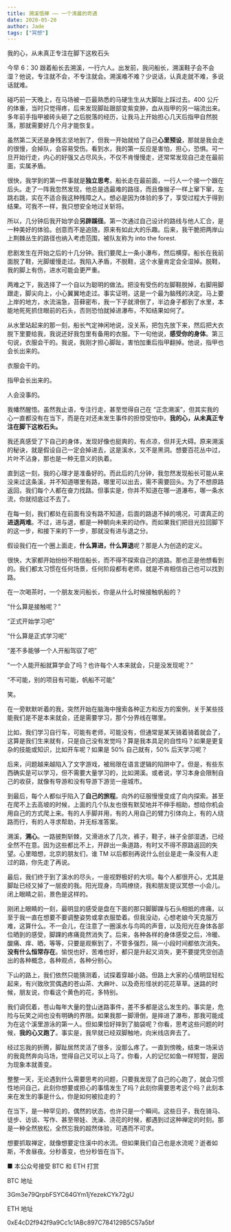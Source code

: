 ```yaml
---
title: 溯溪悟禅 —— 一个清晨的奇遇
date: 2020-05-20
author: Jade
tags: ["冥想"]
---
```


我的心，从未真正专注在脚下这枚石头

<!--more-->

今早 6：30 跟着船长去溯溪，一行六人。出发前，我问船长，溯溪鞋子会不会湿？他说，专注就不会，不专注就会。溯溪难不难？少说话，认真走就不难，多说话就难。

碰巧前一天晚上，在马场被一匹最熟悉的马硬生生从大脚趾上踩过去。400 公斤的体重，当时只觉得疼，后来发现脚趾跟部变紫变肿，血从指甲的另一端流出来。多年前手指甲被砖头砸了之后脱落的经历，让我马上开始担心几天后指甲自然脱落，那就需要好几个月才能恢复。

虽然第二天还是身残志坚地到了，但我一开始就给了自己**心里预设**，那就是我会走的很慢，会掉队，会容易受伤。看到水，我的第一反应是害怕，担心，恐惧。可一旦开始行走，内心的好强又占尽风头，不仅不肯慢慢走，还常常发现自己走在最前面，实属矛盾。

很快，我学到的第一件事就是**独立思考**。船长走在最前面，一行人一个接一个跟在后头。走了一阵我忽然发现，他总是选最难的路径，而且像猴子一样上窜下窜，左跳右跳，实在不适合我这种残障之人。想必是因为体验的多了，享受过程大于得到结果。可我不一样，我只想安全地过关斩将。



所以，几分钟后我开始学会**另辟蹊径**。第一次通过自己设计的路线与他人汇合，是一种美好的体验。创意而不是追随，原来有如此大的乐趣。后来，我干脆把两岸山上荆棘丛生的路径也纳入考虑范围，被队友称为 into the forest.

悲剧发生在开始之后的十几分钟。我们要爬上一条小瀑布，然后横穿。船长在我前面脱了鞋，光脚缓慢走过。我陷入矛盾，不脱鞋，这个水量肯定会全湿掉。脱鞋，我的脚上有伤，进水可能会更严重。

两难之下，我选择了一个自以为聪明的做法。把没有受伤的左脚鞋脱掉，右脚用脚跟走，脚尖向上，小心翼翼地走过。事实证明，这是一个最为脑残的决定。马上要上岸的地方，水流湍急，苔藓密布，我一下子就滑倒了，半边身子都到了水里，本能地死死抓住眼前的石头，否则恐怕就掉进瀑布，不知结果如何了。





从水里站起来的那一刻，船长气定神闲地说，没关系，把包先放下来，然后把大衣脱下里要给我，我说还好我包里有备用的衣服。下一句他说，**感受你的身体**。第三句说，衣服会干的。我说，我刚才担心脚趾，害怕加重后指甲翻掉。他说，指甲也会长出来的。

衣服会干的。

指甲会长出来的。

人会没事的。

我幡然醒悟。虽然我止语，专注行走，甚至觉得自己在 “正念溯溪”，但其实我的心一直都没有在当下，而是在对还未发生事件的担惊受怕中。**我的心，从未真正专注在脚下这枚石头。**

我还真感受了下自己的身体，发现好像也挺爽的，有点凉，但并无大碍。原来溯溪的秘诀，就是假设自己一定会掉进去，这是溪水，又不是黑洞。想要百花丛中过，片叶不沾身，那也是一种无意义的执着。

直到这一刻，我的心理才是准备好的。而此后的几分钟，我忽然发现船长可能从来没来过这条溪，并不知道哪里有路，哪里可以出去，需不需要回头。为了不想原路返回，我们每个人都在奋力找路。但事实是，你并不知道在哪一道瀑布，哪一条水流，你就彻底过不去了。

在每一刻，我们都处在前面有没有路不知道，后面的路退不掉的境况，可谓真正的**进退两难**。不过，进与退，都是一种朝向未来的动作。而如果我们把目光拉回脚下的这一步，和接下来的下一步，那就没有进与退之分。

假设我们在一个圈上面走，**什么算进，什么算退**呢？那是人为创造的定义。

很快，大家都开始纷纷不相信船长，而不得不探索自己的道路。那也正是他想看到的。我们都太习惯在任何场景，任何阶段都有老师，就是不肯相信自己也可以找到路。

在一次喝茶时，一个朋友发问船长，你是从什么时候接触帆船的？

“什么算是接触呢？”

“正式开始学习吧”

“什么算是正式学习呢”

“差不多能够一个人开船驾驭了吧”

“一个人能开船就算学会了吗？也许每个人本来就会，只是没发现呢？”

“不可能，别的项目有可能，帆船不可能”

笑。



在一旁默默听着的我，突然开始在脑海中搜索各种正方和反方的案例，关于某些技能我们是不是本来就会，还是需要学习，那个分界线在哪里。

比如，我们学习自行车，可能有老师，可能没有，但通常是某天骑着骑着就会了，这算是我们生来就有，只是自己没有发觉吗？算是我本具足的自性吗？如果是更复杂的技能或知识，比如开车呢？如果是 50% 自己就有，50% 后天学习呢？

后来，问题越来越陷入了文字游戏，被局限在语言逻辑的陷阱中了。但是，有些东西确实是可以学习，但不需要大量学习的，比如溯溪。或者说，学习本身会限制自己的收获，就像有导游和没有导游下游览一座城市。

到最后，每个人都似乎陷入了**自己的旅程**。向外的征服慢慢变成了向内探索。甚至在爬不上去高坡的时候，上面的几个队友也很有默契地并不伸手相助，想给你机会用自己的方式爬上来。有的人手脚并用，有的人用自己的臂力引体向上，有的人绕路而行，有的人寻求帮助，并无标准答案。

溯溪，**溯心**。一路披荆斩棘，又滑进水了几次，裤子，鞋子，袜子全部湿透，已经全然不在意。因为这些都比不上，开辟出一条道路，有时又不得不原路返回的失望。心里暗想，北京的朋友们，谁 TM 以后都别再说什么创业是走一条没有人走过的路，你先走了再说。

最后，我们终于到了溪水的尽头，一座视野极好的大坝。每个人都很开心，尤其是脚趾已经又掉了一层皮的我。阳光现身，鸟鸣缭绕，我和朋友提议冥想一小会儿。闭上眼睛之前，景色是这样的。





刚闭上眼睛的一刻，最明显的感受是盘在下面的那只脚脚踝与石头相抵的疼痛，以至于我一直在想要不要调整姿势或拿衣服垫着。但我没动，心想老娘今天克服万难，这算什么。不一会儿，在注意了一圈溪水与鸟鸣的声音，以及阳光在身体各部位晒到的感受，脚踝的疼痛竟然消失了。后来，各种各样的身体感受之后，冷暖、酸痛、痒、晒，等等，只要是观察到了，不管多强烈，隔一小段时间都依次消失。**没有什么恒常存在**。愉悦也好，苦难也好，都只是升起又消失，更不要提凭空创造出的各种概念，各种观点，各种分别心。

下山的路上，我们依然只能猜测着，试探着穿越小路。但路上大家的心情明显轻松起来，有兴致欣赏偶遇的苍山茶、大麻叶、以及奇形怪状的花花草草。迷路的时候，朋友说，你看这个黄色的花，多特别。




我们调侃着，苍山每年大量的登山迷路事件，差不多都是这么发生的。事实是，危险与玩笑之间也没有明确的界限。如果我那一脚滑倒，是摔进了瀑布，那我可能成为在这个溪里游泳的第一人。但如果恰好摔到了脑袋呢？你看，思考这些问题的时候，**我的心又跑了**。事实是，我早就已经双脚触地，向米线店奔去了。

经过忘我的折腾，脚趾居然灵活了很多，没那么疼了。一直到傍晚，结束一场采访的我竟然奔向马场，觉得自己又可以上马了。你看，人的记忆如鱼一样短暂，是因为现象本就善变。

整整一天，无论遇到什么需要思考的问题，只要我发现了自己的心跑了，就会习惯性地问自己，此刻你想要或担心的事情发生了吗？此刻你需要思考这个吗？此刻本来在发生的事是什么，你是如何被拉走的？

在当下，是一种罕见的，偶然的状态，也许只是一个瞬间。这些日子，我在骑马、徒步、访谈、写作、甚至带娃、洗澡、浇花的时候，都遇到过这种禅定的时刻。那是一种全然放松，全然忘我的超然体验，可遇而不可求。



想要抓取禅定，就像想要定住溪中的水流。但如果我们自己也是水流呢？逝者如斯，不舍昼夜。分秒善变，也分秒皆在当下。






■ 本公众号接受 BTC 和 ETH 打赏



BTC 地址

3Gm3e79QrpbFSYC64GYm1jYezekCYk72gU

ETH 地址

0xE4cD2f942f9a9Cc1c1ABc897C784129B5C57a5bf
